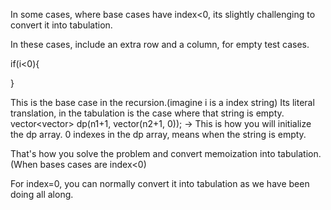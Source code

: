 In some cases, where base cases have index<0, its slightly challenging to convert it into tabulation.

In these cases, include an extra row and a column, for empty test cases. 

if(i<0){
    
}

This is the base case in the recursion.(imagine i is a index string)
Its literal translation, in the tabulation is the case where that string is empty.
vector<vector<long long>> dp(n1+1, vector<long long>(n2+1, 0)); -> This is how you will initialize the dp array.
0 indexes in the dp array, means when the string is empty.

That's how you solve the problem and convert memoization into tabulation.(When bases cases are index<0)

For index=0, you can normally convert it into tabulation as we have been doing all along.